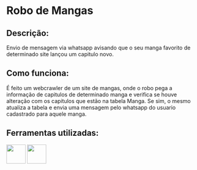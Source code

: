 # Robo de Mangas

## Descrição:

Envio de mensagem via whatsapp avisando que o seu manga favorito de determinado site lançou um capitulo novo.

## Como funciona:

É feito um webcrawler de um site de mangas, onde o robo pega a informação de capitulos de determinado manga e verifica se houve alteração com os capitulos que estão na tabela Manga. Se sim, o mesmo atualiza a tabela e envia uma mensagem pelo whatsapp do usuario cadastrado para aquele manga.

## Ferramentas utilizadas:

<div>
<img src="https://cdn.jsdelivr.net/gh/devicons/devicon/icons/csharp/csharp-original.svg" width="50" /> 
<img src="https://cdn.jsdelivr.net/gh/devicons/devicon/icons/dotnetcore/dotnetcore-original.svg" width="50" />
</div>

